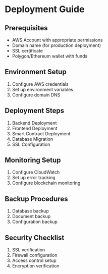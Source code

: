 # Deployment Guide

## Prerequisites

- AWS Account with appropriate permissions
- Domain name (for production deployment)
- SSL certificate
- Polygon/Ethereum wallet with funds

## Environment Setup

1. Configure AWS credentials
2. Set up environment variables
3. Configure domain DNS

## Deployment Steps

1. Backend Deployment
2. Frontend Deployment
3. Smart Contract Deployment
4. Database Migration
5. SSL Configuration

## Monitoring Setup

1. Configure CloudWatch
2. Set up error tracking
3. Configure blockchain monitoring

## Backup Procedures

1. Database backup
2. Document backup
3. Configuration backup

## Security Checklist

1. SSL verification
2. Firewall configuration
3. Access control setup
4. Encryption verification 